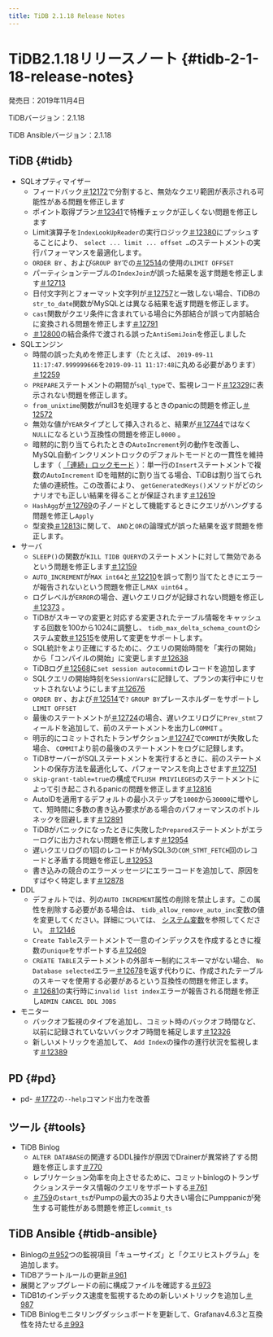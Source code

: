 ```yaml
---
title: TiDB 2.1.18 Release Notes
---
```


# TiDB2.1.18リリースノート {#tidb-2-1-18-release-notes}

発売日：2019年11月4日

TiDBバージョン：2.1.18

TiDB Ansibleバージョン：2.1.18

## TiDB {#tidb}

-   SQLオプティマイザー
    -   フィードバック[＃12172](https://github.com/pingcap/tidb/pull/12172)で分割すると、無効なクエリ範囲が表示される可能性がある問題を修正します
    -   ポイント取得プラン[＃12341](https://github.com/pingcap/tidb/pull/12341)で特権チェックが正しくない問題を修正します
    -   Limit演算子を`IndexLookUpReader`の実行ロジック[＃12380](https://github.com/pingcap/tidb/pull/12380)にプッシュすることにより、 `select ... limit ... offset …`のステートメントの実行パフォーマンスを最適化します。
    -   `ORDER BY` 、および`GROUP BY`での[＃12514](https://github.com/pingcap/tidb/pull/12514)の使用の`LIMIT OFFSET`
    -   パーティションテーブルの`IndexJoin`が誤った結果を返す問題を修正します[＃12713](https://github.com/pingcap/tidb/pull/12713)
    -   日付文字列とフォーマット文字列が[＃12757](https://github.com/pingcap/tidb/pull/12757)と一致しない場合、TiDBの`str_to_date`関数がMySQLとは異なる結果を返す問題を修正します。
    -   `cast`関数がクエリ条件に含まれている場合に外部結合が誤って内部結合に変換される問題を修正します[＃12791](https://github.com/pingcap/tidb/pull/12791)
    -   [＃12800](https://github.com/pingcap/tidb/pull/12800)の結合条件で渡される誤った`AntiSemiJoin`を修正しました
-   SQLエンジン
    -   時間の誤った丸めを修正します（たとえば、 `2019-09-11 11:17:47.999999666`を`2019-09-11 11:17:48`に丸める必要があります） [＃12259](https://github.com/pingcap/tidb/pull/12259)
    -   `PREPARE`ステートメントの期間が`sql_type`で、監視レコード[＃12329](https://github.com/pingcap/tidb/pull/12329)に表示されない問題を修正します。
    -   `from_unixtime`関数がnull3を処理するときのpanicの問題を修正し[＃12572](https://github.com/pingcap/tidb/pull/12572)
    -   無効な値が`YEAR`タイプとして挿入されると、結果が[＃12744](https://github.com/pingcap/tidb/pull/12744)ではなく`NULL`になるという互換性の問題を修正し`0000` 。
    -   暗黙的に割り当てられたときの`AutoIncrement`列の動作を改善し、MySQL自動インクリメントロックのデフォルトモードとの一貫性を維持します（ [「連続」ロックモード](https://dev.mysql.com/doc/refman/5.7/en/innodb-auto-increment-handling.html) ）：単一行の`Insert`ステートメントで複数の`AutoIncrement` IDを暗黙的に割り当てる場合、TiDBは割り当てられた値の連続性。この改善により、 `getGeneratedKeys()`メソッドがどのシナリオでも正しい結果を得ることが保証されます[＃12619](https://github.com/pingcap/tidb/pull/12619)
    -   `HashAgg`が[＃12769](https://github.com/pingcap/tidb/pull/12769)の子ノードとして機能するときにクエリがハングする問題を修正し`Apply`
    -   型変換[＃12813](https://github.com/pingcap/tidb/pull/12813)に関して、 `AND`と`OR`の論理式が誤った結果を返す問題を修正します。
-   サーバ
    -   `SLEEP()`の関数が`KILL TIDB QUERY`のステートメントに対して無効であるという問題を修正します[＃12159](https://github.com/pingcap/tidb/pull/12159)
    -   `AUTO_INCREMENT`が`MAX int64`と[＃12210](https://github.com/pingcap/tidb/pull/12210)を誤って割り当てたときにエラーが報告されないという問題を修正し`MAX uint64` 。
    -   ログレベルが`ERROR`の場合、遅いクエリログが記録されない問題を修正し[＃12373](https://github.com/pingcap/tidb/pull/12373) 。
    -   TiDBがスキーマの変更と対応する変更されたテーブル情報をキャッシュする回数を100から1024に調整し、 `tidb_max_delta_schema_count`のシステム変数[＃12515](https://github.com/pingcap/tidb/pull/12515)を使用して変更をサポートします。
    -   SQL統計をより正確にするために、クエリの開始時間を「実行の開始」から「コンパイルの開始」に変更します[＃12638](https://github.com/pingcap/tidb/pull/12638)
    -   TiDBログ[＃12568](https://github.com/pingcap/tidb/pull/12568)に`set session autocommit`のレコードを追加します
    -   SQLクエリの開始時刻を`SessionVars`に記録して、プランの実行中にリセットされないようにします[＃12676](https://github.com/pingcap/tidb/pull/12676)
    -   `ORDER BY` 、および[＃12514](https://github.com/pingcap/tidb/pull/12514)で`?` `GROUP BY`プレースホルダーをサポートし`LIMIT OFFSET`
    -   最後のステートメントが[＃12724](https://github.com/pingcap/tidb/pull/12724)の場合、遅いクエリログに`Prev_stmt`フィールドを追加して、前のステートメントを出力し`COMMIT` 。
    -   明示的にコミットされたトランザクション[＃12747](https://github.com/pingcap/tidb/pull/12747)で`COMMIT`が失敗した場合、 `COMMIT`より前の最後のステートメントをログに記録します。
    -   TiDBサーバーがSQLステートメントを実行するときに、前のステートメントの保存方法を最適化して、パフォーマンスを向上させます[＃12751](https://github.com/pingcap/tidb/pull/12751)
    -   `skip-grant-table=true`の構成で`FLUSH PRIVILEGES`のステートメントによって引き起こされるpanicの問題を修正します[＃12816](https://github.com/pingcap/tidb/pull/12816)
    -   AutoIDを適用するデフォルトの最小ステップを`1000`から`30000`に増やして、短時間に多数の書き込み要求がある場合のパフォーマンスのボトルネックを回避します[＃12891](https://github.com/pingcap/tidb/pull/12891)
    -   TiDBがパニックになったときに失敗した`Prepared`ステートメントがエラーログに出力されない問題を修正します[＃12954](https://github.com/pingcap/tidb/pull/12954)
    -   遅いクエリログの1回のレコードがMySQL3の`COM_STMT_FETCH`回のレコードと矛盾する問題を修正し[＃12953](https://github.com/pingcap/tidb/pull/12953)
    -   書き込みの競合のエラーメッセージにエラーコードを追加して、原因をすばやく特定します[＃12878](https://github.com/pingcap/tidb/pull/12878)
-   DDL
    -   デフォルトでは、列の`AUTO INCREMENT`属性の削除を禁止します。この属性を削除する必要がある場合は、 `tidb_allow_remove_auto_inc`変数の値を変更してください。詳細については、 [システム変数](/system-variables.md#tidb_allow_remove_auto_inc-new-in-v2118-and-v304)を参照してください。 [＃12146](https://github.com/pingcap/tidb/pull/12146)
    -   `Create Table`ステートメントで一意のインデックスを作成するときに複数の`unique`をサポートする[＃12469](https://github.com/pingcap/tidb/pull/12469)
    -   `CREATE TABLE`ステートメントの外部キー制約にスキーマがない場合、 `No Database selected`エラー[＃12678](https://github.com/pingcap/tidb/pull/12678)を返す代わりに、作成されたテーブルのスキーマを使用する必要があるという互換性の問題を修正します。
    -   [＃12681](https://github.com/pingcap/tidb/pull/12681)の実行時に`invalid list index`エラーが報告される問題を修正し`ADMIN CANCEL DDL JOBS`
-   モニター
    -   バックオフ監視のタイプを追加し、コミット時のバックオフ時間など、以前に記録されていないバックオフ時間を補足します[＃12326](https://github.com/pingcap/tidb/pull/12326)
    -   新しいメトリックを追加して、 `Add Index`の操作の進行状況を監視します[＃12389](https://github.com/pingcap/tidb/pull/12389)

## PD {#pd}

-   pd- [＃1772](https://github.com/pingcap/pd/pull/1772)の`--help`コマンド出力を改善

## ツール {#tools}

-   TiDB Binlog
    -   `ALTER DATABASE`の関連するDDL操作が原因でDrainerが異常終了する問題を修正します[＃770](https://github.com/pingcap/tidb-binlog/pull/770)
    -   レプリケーション効率を向上させるために、コミットbinlogのトランザクションステータス情報のクエリをサポートする[＃761](https://github.com/pingcap/tidb-binlog/pull/761)
    -   [＃759](https://github.com/pingcap/tidb-binlog/pull/759)の`start_ts`がPumpの最大の35より大きい場合にPumppanicが発生する可能性がある問題を修正し`commit_ts`

## TiDB Ansible {#tidb-ansible}

-   Binlogの[＃952](https://github.com/pingcap/tidb-ansible/pull/952)つの監視項目「キューサイズ」と「クエリヒストグラム」を追加します。
-   TiDBアラートルールの更新[＃961](https://github.com/pingcap/tidb-ansible/pull/961)
-   展開とアップグレードの前に構成ファイルを確認する[＃973](https://github.com/pingcap/tidb-ansible/pull/973)
-   TiDB1のインデックス速度を監視するための新しいメトリックを追加し[＃987](https://github.com/pingcap/tidb-ansible/pull/987)
-   TiDB Binlogモニタリングダッシュボードを更新して、Grafanav4.6.3と互換性を持たせる[＃993](https://github.com/pingcap/tidb-ansible/pull/993)
